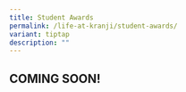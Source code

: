 ```yaml
---
title: Student Awards
permalink: /life-at-kranji/student-awards/
variant: tiptap
description: ""
---
```

<h2>COMING SOON!</h2>
<p></p>